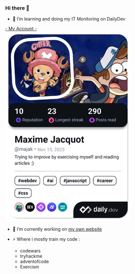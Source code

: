 ### Hi there 👋

- 🌱 I’m learning and doing my IT Monitoring on DailyDev
<div id="DevCard">
  <a href="https://app.daily.dev/majak">- My Account -</a>
  </br>
  <a href="https://app.daily.dev/majak"><img src="./devcard.png" width="400" alt="Maxime Jacquot's Dev Card"/></a>
</div>

- 🔭 I’m currently working on
<a href="https://majaktwitch.000webhostapp.com/"> my own website </a>

- ⚡ Where i mostly train my code :
    - codewars
    - tryhackme
    - adventofcode
    - Exercism
<!--
**Majak0/Majak0** is a ✨ _special_ ✨ repository because its `README.md` (this file) appears on your GitHub profile.

Here are some ideas to get you started:
- 👯 I’m looking to collaborate on ...
- 🤔 I’m looking for help with ...
- 💬 Ask me about ...
- 📫 How to reach me: ...
- 😄 Pronouns: ...
-->
